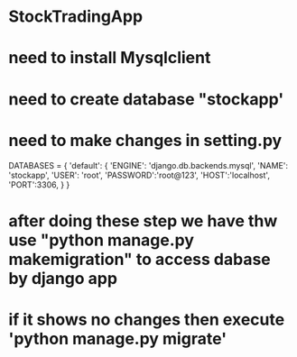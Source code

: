 # StockTradingApp

# need to install Mysqlclient
# need to create database "stockapp'
# need to make changes in setting.py 

DATABASES = {
    'default': {
        'ENGINE': 'django.db.backends.mysql',
        'NAME': 'stockapp',
        'USER': 'root',
        'PASSWORD':'root@123',
        'HOST':'localhost',
        'PORT':3306,
    }
}


# after doing these step we have thw use "python manage.py makemigration" to access dabase by django app
# if it shows no changes then execute 'python manage.py migrate' 